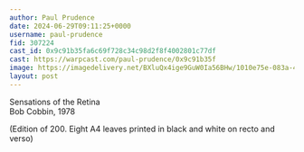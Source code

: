 ```yaml
---
author: Paul Prudence
date: 2024-06-29T09:11:25+0000
username: paul-prudence
fid: 307224
cast_id: 0x9c91b35fa6c69f728c34c98d2f8f4002801c77df
cast: https://warpcast.com/paul-prudence/0x9c91b35f
image: https://imagedelivery.net/BXluQx4ige9GuW0Ia56BHw/1010e75e-083a-410e-d729-3290400f6200/original
layout: post
---
```

Sensations of the Retina  
Bob Cobbin, 1978  
  
(Edition of 200. Eight A4 leaves printed in black and white on recto and verso)  

<img src='https://imagedelivery.net/BXluQx4ige9GuW0Ia56BHw/1010e75e-083a-410e-d729-3290400f6200/original' alt='' referrerpolicy='no-referrer'/>
<img src='https://imagedelivery.net/BXluQx4ige9GuW0Ia56BHw/d489024d-8776-4d37-4789-db257a1c1100/original' alt='' referrerpolicy='no-referrer'/>